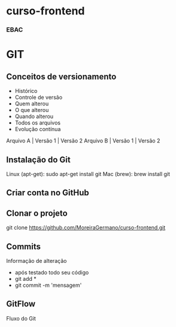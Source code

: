 # curso-frontend
### EBAC

# GIT
## Conceitos de versionamento
- Histórico
- Controle de versão
- Quem alterou
- O que alterou
- Quando alterou
- Todos os arquivos
- Evolução contínua

Arquivo A | Versão 1 | Versão 2
Arquivo B | Versão 1 | Versão 2

## Instalação do Git

Linux (apt-get): sudo apt-get install git
Mac (brew): brew install git

## Criar conta no GitHub

## Clonar o projeto
git clone https://github.com/MoreiraGermano/curso-frontend.git
## Commits
Informação de alteração
- após testado todo seu código
- git add *
- git commit -m 'mensagem'

## GitFlow
Fluxo do Git
